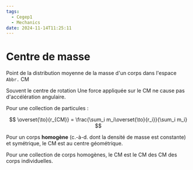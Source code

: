 ```yaml
---
tags:
  - Cegep1
  - Mechanics
date: 2024-11-14T11:25:11
---
```


# Centre de masse

Point de la distribution moyenne de la masse d'un corps dans l'espace
`Abbr.` CM

Souvent le centre de rotation
Une force appliquée sur le CM ne cause pas d'accélération angulaire. 

Pour une collection de particules :

$$
\overset{\to}{r_{CM}} = \frac{\sum_i m_i\overset{\to}{r_i}}{\sum_i m_i}
$$

Pour un corps **homogène** (c.-à-d. dont la densité de masse est constante) et symétrique, le CM est au centre géométrique.

Pour une collection de corps homogènes, le CM est le CM des CM des corps individuelles.

